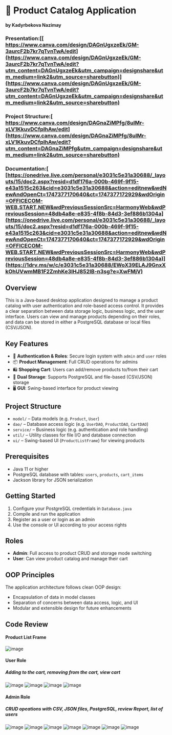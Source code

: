 
# 🛒 Product Catalog Application

#### by Kadyrbekova Nazimay

### Presentation:[[ https://www.canva.com/design/DAGnUgxzeEk/GM-3aurcF2b7kr7qTvnTwA/edit](https://www.canva.com/design/DAGnUgxzeEk/GM-3aurcF2b7kr7qTvnTwA/edit?utm_content=DAGnUgxzeEk&utm_campaign=designshare&utm_medium=link2&utm_source=sharebutton)](https://www.canva.com/design/DAGnUgxzeEk/GM-3aurcF2b7kr7qTvnTwA/edit?utm_content=DAGnUgxzeEk&utm_campaign=designshare&utm_medium=link2&utm_source=sharebutton)
### Project Structure:[ https://www.canva.com/design/DAGnaZiMPfg/8ulMr-xLV1KkuvDCfpIhAw/edit](https://www.canva.com/design/DAGnaZiMPfg/8ulMr-xLV1KkuvDCfpIhAw/edit?utm_content=DAGnaZiMPfg&utm_campaign=designshare&utm_medium=link2&utm_source=sharebutton)
### Documentation:[ [https://onedrive.live.com/personal/e3031c5e31a30688/_layouts/15/doc2.aspx?resid=d1df176a-000b-469f-9f15-e43a1515c263&cid=e3031c5e31a30688&action=editnew&wdNewAndOpenCt=1747377170640&ct=1747377172929&wdOrigin=OFFICECOM-WEB.START.NEW&wdPreviousSessionSrc=HarmonyWeb&wdPreviousSession=48db4a8e-e835-4f8b-84d3-3ef886b1304a](https://onedrive.live.com/personal/e3031c5e31a30688/_layouts/15/doc2.aspx?resid=d1df176a-000b-469f-9f15-e43a1515c263&cid=e3031c5e31a30688&action=editnew&wdNewAndOpenCt=1747377170640&ct=1747377172929&wdOrigin=OFFICECOM-WEB.START.NEW&wdPreviousSessionSrc=HarmonyWeb&wdPreviousSession=48db4a8e-e835-4f8b-84d3-3ef886b1304a)](https://1drv.ms/w/c/e3031c5e31a30688/EWoX39ELAJ9GnxXkOhUVwmMB1F2ZmhKe3IHJ852IB-n3sg?e=XwFMjV)

## Overview

This is a Java-based desktop application designed to manage a product catalog with user authentication and role-based access control. It provides a clear separation between data storage logic, business logic, and the user interface. Users can view and manage products depending on their roles, and data can be stored in either a PostgreSQL database or local files (CSV/JSON).

## Key Features

* 🔐 **Authentication & Roles**: Secure login system with `admin` and `user` roles
* 📦 **Product Management**: Full CRUD operations for admins
* 🛍️ **Shopping Cart**: Users can add/remove products to/from their cart
* 💾 **Dual Storage**: Supports PostgreSQL and file-based (CSV/JSON) storage
* 🖥️ **GUI**: Swing-based interface for product viewing

## Project Structure

* `model/` – Data models (e.g. `Product`, `User`)
* `dao/` – Database access logic (e.g. `UserDAO`, `ProductDAO`, `CartDAO`)
* `service/` – Business logic (e.g. authentication and role handling)
* `util/` – Utility classes for file I/O and database connection
* `ui/` – Swing-based UI (`ProductListFrame`) for viewing products

## Prerequisites

* Java 11 or higher
* PostgreSQL database with tables: `users`, `products`, `cart_items`
* Jackson library for JSON serialization

## Getting Started

1. Configure your PostgreSQL credentials in `Database.java`
2. Compile and run the application
3. Register as a user or login as an admin
4. Use the console or UI according to your access rights

## Roles

* **Admin**: Full access to product CRUD and storage mode switching
* **User**: Can view product catalog and manage their cart

## OOP Principles

The application architecture follows clean OOP design:

* Encapsulation of data in model classes
* Separation of concerns between data access, logic, and UI
* Modular and extensible design for future enhancements

## Code Review
#### Product List Frame
  ![image](https://github.com/user-attachments/assets/69504ac4-45b2-4288-98e5-1d94e1c0d22c)

#### User Role 
##### Adding to the cart, removing from the cart, view cart
![image](https://github.com/user-attachments/assets/42690027-c831-4c4d-8cb7-b046c31d6056)
![image](https://github.com/user-attachments/assets/e98744fc-a687-4a6a-a05b-ac85ccd5251b)
![image](https://github.com/user-attachments/assets/e96d5222-1530-4433-b230-45a46b7e9aed)
![image](https://github.com/user-attachments/assets/9b1b5951-598c-4769-bd44-9e66e541f228)


#### Admin Role
##### CRUD opeations with CSV, JSON files, PostgreSQL, review Report, list of users 
![image](https://github.com/user-attachments/assets/a213462e-3e29-4bda-9b06-9c7c8367079c)
![image](https://github.com/user-attachments/assets/411bfed7-3a1b-4dff-ad37-eaa0388072f3)
![image](https://github.com/user-attachments/assets/5b888389-c7d4-429c-aa76-9dbdb141fedd)
![image](https://github.com/user-attachments/assets/7078c8b6-64ed-4b1d-baee-0b6654dd89b9)
![image](https://github.com/user-attachments/assets/154681e1-f513-42f4-921e-eb363655490d)
![image](https://github.com/user-attachments/assets/ba5f86e9-5c50-4aa3-b1f4-bcf61c1328f3)
![image](https://github.com/user-attachments/assets/4a093dcc-0c93-4b41-90ed-e7d0f660563e)








